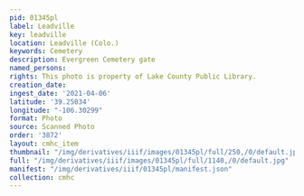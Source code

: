 ```yaml
---
pid: 01345pl
label: Leadville
key: leadville
location: Leadville (Colo.)
keywords: Cemetery
description: Evergreen Cemetery gate
named_persons: 
rights: This photo is property of Lake County Public Library.
creation_date: 
ingest_date: '2021-04-06'
latitude: '39.25034'
longitude: "-106.30299"
format: Photo
source: Scanned Photo
order: '3872'
layout: cmhc_item
thumbnail: "/img/derivatives/iiif/images/01345pl/full/250,/0/default.jpg"
full: "/img/derivatives/iiif/images/01345pl/full/1140,/0/default.jpg"
manifest: "/img/derivatives/iiif/01345pl/manifest.json"
collection: cmhc
---
```

